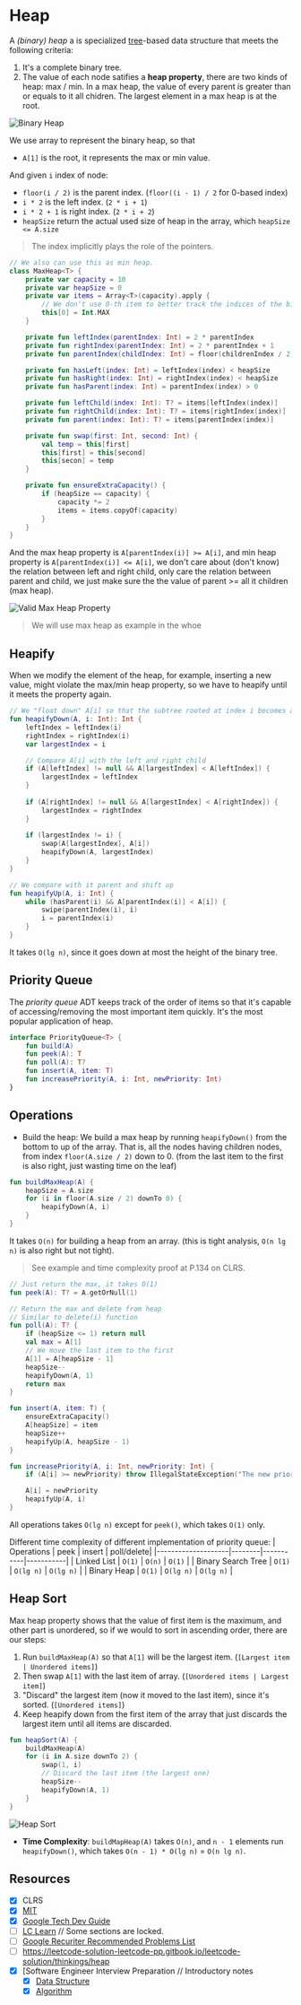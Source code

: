# Heap
A *(binary) heap* a is specialized [tree](../topics/tree.md)-based data structure that meets the following criteria:

1. It's a complete binary tree.
2. The value of each node satifies a **heap property**, there are two kinds of heap: max / min. In a max heap, the value of every parent is greater than or equals to it all chidren. The largest element in a max heap is at the root.

![Binary Heap](../media/binary-heap.png)

We use array to represent the binary heap, so that
* `A[1]` is the root, it represents the max or min value.

And given `i` index of node:
* `floor(i / 2)` is the parent index. (`floor((i - 1) / 2` for 0-based index)
* `i * 2` is the left index. (`2 * i + 1`)
* `i * 2 + 1` is right index. (`2 * i + 2`)
* `heapSize` return the actual used size of heap in the array, which `heapSize <= A.size`

> The index implicitly plays the role of the pointers.

```kotlin
// We also can use this as min heap.
class MaxHeap<T> {
    private var capacity = 10
    private var heapSize = 0
    private var items = Array<T>(capacity).apply {
        // We don't use 0-th item to better track the indices of the binary tree.
        this[0] = Int.MAX
    }

    private fun leftIndex(parentIndex: Int) = 2 * parentIndex
    private fun rightIndex(parentIndex: Int) = 2 * parentIndex + 1
    private fun parentIndex(childIndex: Int) = floor(childrenIndex / 2)

    private fun hasLeft(index: Int) = leftIndex(index) < heapSize
    private fun hasRight(index: Int) = rightIndex(index) < heapSize
    private fun hasParent(index: Int) = parentIndex(index) > 0

    private fun leftChild(index: Int): T? = items[leftIndex(index)]
    private fun rightChild(index: Int): T? = items[rightIndex(index)]
    private fun parent(index: Int): T? = items[parentIndex(index)]

    private fun swap(first: Int, second: Int) {
        val temp = this[first]
        this[first] = this[second]
        this[secon] = temp
    }

    private fun ensureExtraCapacity() {
        if (heapSize == capacity) {
            capacity *= 2
            items = items.copyOf(capacity)
        }
    }
}
```

And the max heap property is `A[parentIndex(i)] >= A[i]`, and min heap property is `A[parentIndex(i)] <= A[i]`, we don't care about (don't know) the relation between left and right child, only care the relation between parent and child, we just make sure the the value of parent >= all it children (max heap).

![Valid Max Heap Property](../media/valid-max-heap-property.png)

> We will use max heap as example in the whoe

## Heapify
When we modify the element of the heap, for example, inserting a new value, might violate the max/min heap property, so we have to heapify until it meets the property again.

```kotlin
// We "float down" A[i] so that the subtree rooted at index i becomes a max heap.
fun heapifyDown(A, i: Int): Int {
    leftIndex = leftIndex(i)
    rightIndex = rightIndex(i)
    var largestIndex = i

    // Compare A[i] with the left and right child
    if (A[leftIndex] != null && A[largestIndex] < A[leftIndex]) {
        largestIndex = leftIndex
    }
    
    if (A[rightIndex] != null && A[largestIndex] < A[rightIndex]) {
        largestIndex = rightIndex
    }
    
    if (largestIndex != i) {
        swap(A[largestIndex], A[i])
        heapifyDown(A, largestIndex)
    }
}

// We compare with it parent and shift up
fun heapifyUp(A, i: Int) { 
    while (hasParent(i) && A[parentIndex(i)] < A[i]) {
        swipe(parentIndex(i), i)
        i = parentIndex(i)
    }
}
```

It takes `O(lg n)`, since it goes down at most the height of the binary tree.

## Priority Queue
The *priority queue* ADT keeps track of the order of items so that it's capable of accessing/removing the most important item quickly. It's the most popular application of heap.

```kotlin
interface PriorityQueue<T> {
    fun build(A)
    fun peek(A): T
    fun poll(A): T?
    fun insert(A, item: T)
    fun increasePriority(A, i: Int, newPriority: Int)
}
```

## Operations
* Build the heap: We build a max heap by running `heapifyDown()` from the bottom to up of the array. That is, all the nodes having children nodes, from index `floor(A.size / 2)` down to 0. (from the last item to the first is also right, just wasting time on the leaf)

```kotlin
fun buildMaxHeap(A) {
    heapSize = A.size
    for (i in floor(A.size / 2) downTo 0) {
        heapifyDown(A, i)
    }
}
```

It takes `O(n)` for building a heap from an array. (this is tight analysis, `O(n lg n)` is also right but not tight).

> See example and time complexity proof at P.134 on CLRS.

```kotlin
// Just return the max, it takes O(1)
fun peek(A): T? = A.getOrNull(1)

// Return the max and delete from heap
// Similar to delete(i) function
fun poll(A): T? {
    if (heapSize <= 1) return null
    val max = A[1]
    // We move the last item to the first
    A[1] = A[heapSize - 1]
    heapSize--
    heapifyDown(A, 1)
    return max
}

fun insert(A, item: T) {
    ensureExtraCapacity()
    A[heapSize] = item
    heapSize++
    heapifyUp(A, heapSize - 1)
}

fun increasePriority(A, i: Int, newPriority: Int) {
    if (A[i] >= newPriority) throw IllegalStateException("The new priority should be greater than current one")

    A[i] = newPriority
    heapifyUp(A, i)
}
```

All operations takes `O(lg n)` except for `peek()`, which takes `O(1)` only.

Different time complexity of different implementation of priority queue:
| Operations         | peek   | insert    | poll/delete|
|--------------------|--------|-----------|-----------|
| Linked List        | `O(1)` | `O(n)`    | `O(1)`    |
| Binary Search Tree | `O(1)` | `O(lg n)` | `O(lg n)` |
| Binary Heap        | `O(1)` | `O(lg n)` | `O(lg n)` |

## Heap Sort
Max heap property shows that the value of first item is the maximum, and other part is unordered, so if we would to sort in ascending order, there are our steps:

1. Run `buildMaxHeap(A)` so that `A[1]` will be the largest item. (`[Largest item | Unordered items]`)
2. Then swap `A[1]` with the last item of array. (`[Unordered items | Largest item]`)
3. "Discard" the largest item (now it moved to the last item), since it's sorted. (`[Unordered items]`)
4. Keep heapify down from the first item of the array that just discards the largest item until all items are discarded.

```kotlin
fun heapSort(A) {
    buildMaxHeap(A)
    for (i in A.size downTo 2) {
        swap(1, i)
        // Discard the last item (the largest one)
        heapSize--
        heapifyDown(A, 1)
    }
}
```

![Heap Sort](../media/heap-sort.png)

* **Time Complexity**: `buildMapHeap(A)` takes `O(n)`, and `n - 1` elements run `heapifyDown()`, which takes `O(n - 1) * O(lg n)` = `O(n lg n)`.

## Resources
- [X] CLRS
- [X] [MIT](https://ocw.mit.edu/courses/6-006-introduction-to-algorithms-spring-2020/resources/lecture-8-binary-heaps/)
- [X] [Google Tech Dev Guide](https://techdevguide.withgoogle.com/paths/data-structures-and-algorithms/#sequence-5)
- [ ] [LC Learn](https://leetcode.com/explore/learn/card/heap/) // Some sections are locked.
- [ ] [Google Recuriter Recommended Problems List](https://turingplanet.org/2020/09/18/leetcode_planning_list/#Heap)
- [ ] https://leetcode-solution-leetcode-pp.gitbook.io/leetcode-solution/thinkings/heap
- [X] [Software Engineer Interview Preparation // Introductory notes
    - [X] [Data Structure](https://github.com/orrsella/soft-eng-interview-prep/blob/master/topics/data-structures.md#heap)
    - [X] [Algorithm](https://github.com/orrsella/soft-eng-interview-prep/blob/master/topics/algorithms.md#heapsort)